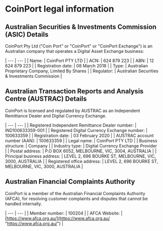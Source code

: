 # CoinPort legal information

## Australian Securities & Investments Commission (ASIC) Details

CoinPort Pty Ltd ("Coin Port" or "CoinPort" or "CoinPort Exchange") is an Australian company that operates a Digital Asset Exchange business:

| --- | --- |
| Name: | CoinPort PTY LTD |
| ACN: | 624 879 223 |
| ABN: | 12 624 879 223 |
| Registration date: | 08 March 2018 |
| Type: | Australian Proprietary Company, Limited By Shares |
| Regulator: | Australian Securities & Investments Commission |

## Australian Transaction Reports and Analysis Centre (AUSTRAC) Details

CoinPort is licensed and regulated by AUSTRAC as an Independent Remittance Dealer and Digital Currency Exchange.

| --- | --- |
| Registered Independent Remittance Dealer number: | IND100633359-001 |
| Registered Digital Currency Exchange number: | 100633359 |
| Registration date: | 03 February 2020 |
| AUSTRAC account number (AAN): | 100633359 |
| Legal name: | CoinPort PTY LTD |
| Business structure: | Company |
| Industry type: | Digital Currency Exchange Provider |
| Postal address: | P.O BOX 6052, MELBOURNE, VIC, 3004, AUSTRALIA |
| Principal business address: | LEVEL 2, 696 BOURKE ST, MELBOURNE, VIC, 3000, AUSTRALIA |
| Registered office address: | LEVEL 2, 696 BOURKE ST, MELBOURNE, VIC, 3000, AUSTRALIA |

## Australian Financial Complaints Authority

CoinPort is a member of the Australian Financial Complaints Authority (AFCA), for resolving customer complaints and disputes that cannot be handled internally.

| --- | --- |
| Member number: | 100204 |
| AFCA Website: | [https://www.afca.org.au/](https://www.afca.org.au/ "https://www.afca.org.au/") |